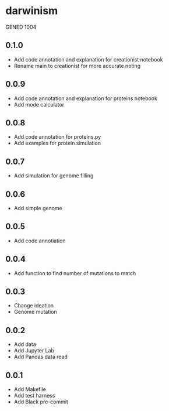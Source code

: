 # darwinism

GENED 1004

## 0.1.0

- Add code annotation and explanation for creationist notebook
- Rename main to creationist for more accurate noting

## 0.0.9

- Add code annotation and explanation for proteins notebook
- Add mode calculator

## 0.0.8

- Add code annotation for proteins.py
- Add examples for protein simulation

## 0.0.7

- Add simulation for genome filling

## 0.0.6

- Add simple genome

## 0.0.5

- Add code annotiation

## 0.0.4

- Add function to find number of mutations to match

## 0.0.3

- Change ideation
- Genome mutation

## 0.0.2

- Add data
- Add Jupyter Lab
- Add Pandas data read

## 0.0.1

- Add Makefile
- Add test harness
- Add Black pre-commit
